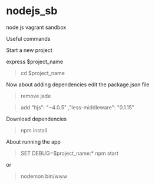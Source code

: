 # nodejs_sb
node js vagrant sandbox


Useful commands

Start a new project

express $project_name


> cd $project_name

Now about adding dependencies
edit the package.json file

> remove jade

> add "hjs": "~4.0.5" ,"less-middleware": "0.1.15"


Download dependencies
> npm install

About running the app

> SET DEBUG=$project_name:* 
> npm start

or 

>nodemon bin/www